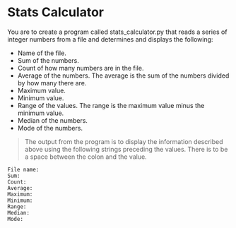 # Stats Calculator

You are to create a program called stats_calculator.py that reads a series of integer numbers from a file and determines and displays the following:

 - Name of the file.
 - Sum of the numbers.
 - Count of how many numbers are in the file.
 - Average of the numbers. The average is the sum of the numbers divided by how many there are.
 - Maximum value.
 - Minimum value.
 - Range of the values. The range is the maximum value minus the minimum value.
 - Median of the numbers.
 - Mode of the numbers.

>The output from the program is to display the information described above using the following strings preceding the values. There is to be a space between the colon and the value.

    File name:
    Sum:
    Count:
    Average:
    Maximum:
    Minimum:
    Range:
    Median:
    Mode:
>
